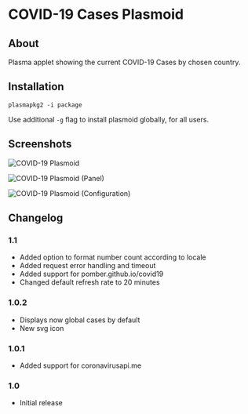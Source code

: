 # COVID-19 Cases Plasmoid

## About
Plasma applet showing the current COVID-19 Cases by chosen country.

## Installation
```
plasmapkg2 -i package
```

Use additional `-g` flag to install plasmoid globally, for all users.

## Screenshots
![COVID-19 Plasmoid](sh1.png)

![COVID-19 Plasmoid (Panel)](sh2.png)

![COVID-19 Plasmoid (Configuration)](sh3.png)

## Changelog

### 1.1
- Added option to format number count according to locale 
- Added request error handling and timeout
- Added support for pomber.github.io/covid19
- Changed default refresh rate to 20 minutes

### 1.0.2
- Displays now global cases by default
- New svg icon

### 1.0.1
- Added support for coronavirusapi.me

### 1.0
- Initial release
